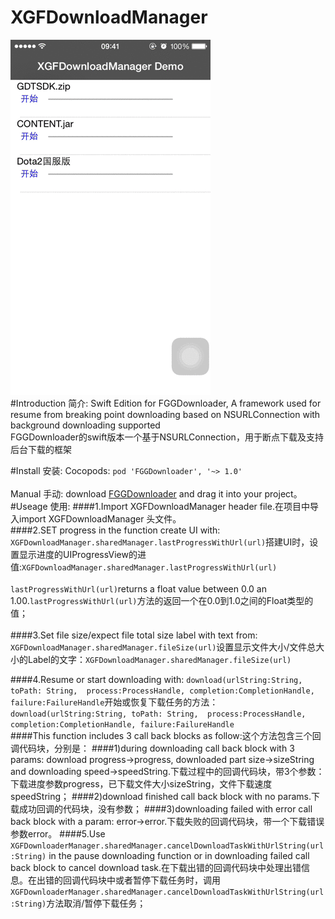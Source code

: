 # XGFDownloadManager<br>
![演示](https://github.com/Insfgg99x/XGFDownloader/blob/master/demo.gif)<br>
#Introduction 简介:
Swift Edition for FGGDownloader, A framework used for resume from breaking point downloading based on NSURLConnection with background downloading supported<br>
FGGDownloader的swift版本一个基于NSURLConnection，用于断点下载及支持后台下载的框架

#Install 安装:
Cocopods:
`pod 'FGGDownloader', '~> 1.0'`<br>
<br>
Manual 手动:
download [FGGDownloader](https://github.com/Insfgg99x/FGGDownloader.git) and drag it into your project。
#Useage 使用:
####1.Import XGFDownloadManager header file.在项目中导入import XGFDownloadManager 头文件。<br>
####2.SET progress in the function create UI with: `XGFDownloadManager.sharedManager.lastProgressWithUrl(url)`搭建UI时，设置显示进度的UIProgressView的进值:`XGFDownloadManager.sharedManager.lastProgressWithUrl(url)`<br>
<br>
`lastProgressWithUrl(url)`returns a float value between 0.0 an 1.00.`lastProgressWithUrl(url)`方法的返回一个在0.0到1.0之间的Float类型的值；<br>
<br>
####3.Set file size/expect file total size label with text from: `XGFDownloadManager.sharedManager.fileSize(url)`设置显示文件大小/文件总大小的Label的文字：`XGFDownloadManager.sharedManager.fileSize(url)`<br>

####4.Resume or start downloading with: 
`download(urlString:String, 
            toPath: String, 
           process:ProcessHandle,
        completion:CompletionHandle,
           failure:FailureHandle`开始或恢复下载任务的方法：`download(urlString:String,
            toPath: String, 
           process:ProcessHandle,
        completion:CompletionHandle,
           failure:FailureHandle`<br>
####This function includes 3 call back blocks as follow:这个方法包含三个回调代码块，分别是：
####1)during downloading call back block with 3 params: download progress->progress, downloaded part size->sizeString and downloading speed->speedString.下载过程中的回调代码块，带3个参数：下载进度参数progress，已下载文件大小sizeString，文件下载速度speedString；
####2)download finished call back block with no params.下载成功回调的代码块，没有参数；
####3)downloading failed with error call back block with a param: error->error.下载失败的回调代码块，带一个下载错误参数error。
####5.Use `XGFDownloaderManager.sharedManager.cancelDownloadTaskWithUrlString(url:String)` in the pause downloading function or in downloading failed call back block to cancel download task.在下载出错的回调代码块中处理出错信息。在出错的回调代码块中或者暂停下载任务时，调用`XGFDownloaderManager.sharedManager.cancelDownloadTaskWithUrlString(url:String)`方法取消/暂停下载任务；
